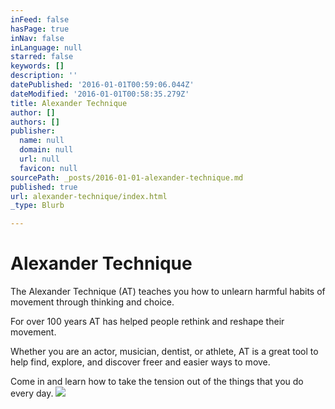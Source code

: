 ```yaml
---
inFeed: false
hasPage: true
inNav: false
inLanguage: null
starred: false
keywords: []
description: ''
datePublished: '2016-01-01T00:59:06.044Z'
dateModified: '2016-01-01T00:58:35.279Z'
title: Alexander Technique
author: []
authors: []
publisher:
  name: null
  domain: null
  url: null
  favicon: null
sourcePath: _posts/2016-01-01-alexander-technique.md
published: true
url: alexander-technique/index.html
_type: Blurb

---
```

# Alexander Technique

The
Alexander Technique (AT) teaches you how to unlearn harmful habits of movement
through thinking and choice.

For
over 100 years AT has helped people rethink and reshape their movement. 

Whether
you are an actor, musician, dentist, or athlete, AT is a great tool to help
find, explore, and discover freer and easier ways to move.

Come
in and learn how to take the tension out of the things that you do every day.
![](https://the-grid-user-content.s3-us-west-2.amazonaws.com/3a0fa278-afcb-4113-90d0-5484448dba83.jpg)
